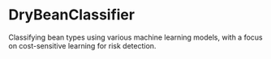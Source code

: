 # DryBeanClassifier
Classifying bean types using various machine learning models, with a focus on cost-sensitive learning for risk detection.
